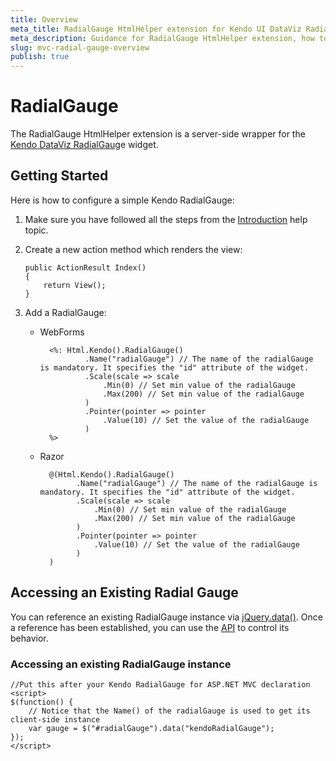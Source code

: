 ```yaml
---
title: Overview
meta_title: RadialGauge HtmlHelper extension for Kendo UI DataViz RadialGauge for ASP.NET MVC
meta_description: Guidance for RadialGauge HtmlHelper extension, how to configure Kendo UI DataViz RadialGauge widget and control the behavior of the extension.
slug: mvc-radial-gauge-overview
publish: true
---
```


# RadialGauge

The RadialGauge HtmlHelper extension is a server-side wrapper for the [Kendo DataViz RadialGaug](http://docs.kendoui.com/api/dataviz/radialgauge)e widget.

## Getting Started

Here is how to configure a simple Kendo RadialGauge:

1.  Make sure you have followed all the steps from the [Introduction](http://docs.kendoui.com/getting-started/using-kendo-with/aspnet-mvc/introduction) help topic.

2.  Create a new action method which renders the view:

        public ActionResult Index()
        {
            return View();
        }
3.  Add a RadialGauge:
    - WebForms

            <%: Html.Kendo().RadialGauge()
                    .Name("radialGauge") // The name of the radialGauge is mandatory. It specifies the "id" attribute of the widget.
                    .Scale(scale => scale
                        .Min(0) // Set min value of the radialGauge
                        .Max(200) // Set min value of the radialGauge
                    )
                    .Pointer(pointer => pointer
                        .Value(10) // Set the value of the radialGauge
                    )
            %>
    - Razor

            @(Html.Kendo().RadialGauge()
                  .Name("radialGauge") // The name of the radialGauge is mandatory. It specifies the "id" attribute of the widget.
                  .Scale(scale => scale
                      .Min(0) // Set min value of the radialGauge
                      .Max(200) // Set min value of the radialGauge
                  )
                  .Pointer(pointer => pointer
                      .Value(10) // Set the value of the radialGauge
                  )
            )

## Accessing an Existing Radial Gauge

You can reference an existing RadialGauge instance via [jQuery.data()](http://api.jquery.com/jQuery.data/).
Once a reference has been established, you can use the [API](http://docs.kendoui.com/api/dataviz/radialgauge#methods) to control its behavior.



### Accessing an existing RadialGauge instance

    //Put this after your Kendo RadialGauge for ASP.NET MVC declaration
    <script>
    $(function() {
        // Notice that the Name() of the radialGauge is used to get its client-side instance
        var gauge = $("#radialGauge").data("kendoRadialGauge");
    });
    </script>

 

